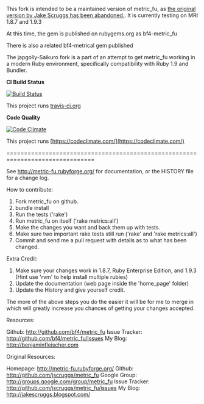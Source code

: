 This fork is intended to be a maintained version of metric_fu, as [the original version by Jake Scruggs has been abandoned.](http://jakescruggs.blogspot.com/2012/08/why-i-abandoned-metricfu.html). It is currently testing on MRI 1.8.7 and 1.9.3

At this time, the gem is published on rubygems.org as bf4-metric_fu

There is also a related bf4-metrical gem published

The japgolly-Saikuro fork is a part of an attempt to get metric_fu working in a modern
Ruby environment, specifically compatibility with Ruby 1.9 and Bundler.

__CI Build Status__

[![Build Status](https://secure.travis-ci.org/bf4/metric_fu.png)](http://travis-ci.org/bf4/metric_fu)

This project runs [travis-ci.org](http://travis-ci.org)

__Code Quality__

[![Code Climate](https://codeclimate.com/badge.png)](https://codeclimate.com/github/bf4/metric_fu)

This project runs [https://codeclimate.com/](https://codeclimate.com/)


===============================================================================

See http://metric-fu.rubyforge.org/ for documentation, or the HISTORY file for a change log.

How to contribute:

1. Fork metric_fu on github.
2. bundle install
3. Run the tests ('rake')
4. Run metric_fu on itself ('rake metrics:all')
5. Make the changes you want and back them up with tests.
6. Make sure two important rake tests still run ('rake' and 'rake metrics:all')
7. Commit and send me a pull request with details as to what has been changed.

Extra Credit:

1. Make sure your changes work in 1.8.7, Ruby Enterprise Edition, and 1.9.3 (Hint use 'rvm' to help install multiple rubies)
2. Update the documentation (web page inside the 'home_page' folder)
3. Update the History and give yourself credit.


The more of the above steps you do the easier it will be for me to merge in which will greatly increase you chances of getting your changes accepted.

Resources:

Github: http://github.com/bf4/metric_fu
Issue Tracker: http://github.com/bf4/metric_fu/issues
My Blog: http://benjaminfleischer.com

Original Resources:

Homepage: http://metric-fu.rubyforge.org/
Github: http://github.com/jscruggs/metric_fu
Google Group: http://groups.google.com/group/metric_fu
Issue Tracker: http://github.com/jscruggs/metric_fu/issues
My Blog: http://jakescruggs.blogspot.com/
